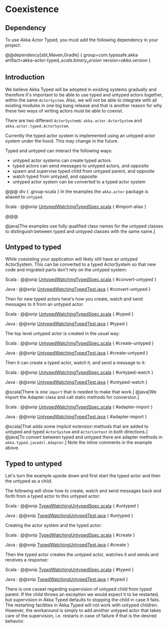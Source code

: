 # Coexistence

## Dependency

To use Akka Actor Typed, you must add the following dependency in your project:

@@dependency[sbt,Maven,Gradle] {
  group=com.typesafe.akka
  artifact=akka-actor-typed_$scala.binary_version$
  version=$akka.version$
}

## Introduction

We believe Akka Typed will be adopted in existing systems gradually and therefore it's important to be able to use typed
and untyped actors together, within the same `ActorSystem`. Also, we will not be able to integrate with all existing modules in one big bang release and that is another reason for why these two ways of writing actors must be able to coexist.

There are two different `ActorSystem`s: `akka.actor.ActorSystem` and `akka.actor.typed.ActorSystem`. 

Currently the typed actor system is implemented using an untyped actor system under the hood. This may change in the future.

Typed and untyped can interact the following ways:

* untyped actor systems can create typed actors
* typed actors can send messages to untyped actors, and opposite
* spawn and supervise typed child from untyped parent, and opposite
* watch typed from untyped, and opposite
* untyped actor system can be converted to a typed actor system

@@@ div { .group-scala }
In the examples the `akka.actor` package is aliased to `untyped`.

Scala
:  @@snip [UntypedWatchingTypedSpec.scala]($akka$/akka-actor-typed-tests/src/test/scala/docs/akka/typed/coexistence/UntypedWatchingTypedSpec.scala) { #import-alias }

@@@

@java[The examples use fully qualified class names for the untyped classes to distinguish between typed and untyped classes with the same name.]

## Untyped to typed 

While coexisting your application will likely still have an untyped ActorSystem. This can be converted to a typed ActorSystem
so that new code and migrated parts don't rely on the untyped system:

Scala
:  @@snip [UntypedWatchingTypedSpec.scala]($akka$/akka-actor-typed-tests/src/test/scala/docs/akka/typed/coexistence/UntypedWatchingTypedSpec.scala) { #convert-untyped }

Java
:  @@snip [UntypedWatchingTypedTest.java]($akka$/akka-actor-typed-tests/src/test/java/jdocs/akka/typed/coexistence/UntypedWatchingTypedTest.java) { #convert-untyped }

Then for new typed actors here's how you create, watch and send messages to
it from an untyped actor.

Scala
:  @@snip [UntypedWatchingTypedSpec.scala]($akka$/akka-actor-typed-tests/src/test/scala/docs/akka/typed/coexistence/UntypedWatchingTypedSpec.scala) { #typed }

Java
:  @@snip [UntypedWatchingTypedTest.java]($akka$/akka-actor-typed-tests/src/test/java/jdocs/akka/typed/coexistence/UntypedWatchingTypedTest.java) { #typed }

The top level untyped actor is created in the usual way:

Scala
:  @@snip [UntypedWatchingTypedSpec.scala]($akka$/akka-actor-typed-tests/src/test/scala/docs/akka/typed/coexistence/UntypedWatchingTypedSpec.scala) { #create-untyped }

Java
:  @@snip [UntypedWatchingTypedTest.java]($akka$/akka-actor-typed-tests/src/test/java/jdocs/akka/typed/coexistence/UntypedWatchingTypedTest.java) { #create-untyped }

Then it can create a typed actor, watch it, and send a message to it:

Scala
:  @@snip [UntypedWatchingTypedSpec.scala]($akka$/akka-actor-typed-tests/src/test/scala/docs/akka/typed/coexistence/UntypedWatchingTypedSpec.scala) { #untyped-watch }

Java
:  @@snip [UntypedWatchingTypedTest.java]($akka$/akka-actor-typed-tests/src/test/java/jdocs/akka/typed/coexistence/UntypedWatchingTypedTest.java) { #untyped-watch }

@scala[There is one `import` that is needed to make that work.] @java[We import the Adapter class and
call static methods for conversion.]

Scala
:  @@snip [UntypedWatchingTypedSpec.scala]($akka$/akka-actor-typed-tests/src/test/scala/docs/akka/typed/coexistence/UntypedWatchingTypedSpec.scala) { #adapter-import }

Java
:  @@snip [UntypedWatchingTypedTest.java]($akka$/akka-actor-typed-tests/src/test/java/jdocs/akka/typed/coexistence/UntypedWatchingTypedTest.java) { #adapter-import }


@scala[That adds some implicit extension methods that are added to untyped and typed `ActorSystem` and `ActorContext` in both directions.]
@java[To convert between typed and untyped there are adapter methods in `akka.typed.javadsl.Adapter`.] Note the inline comments in the example above. 

## Typed to untyped

Let's turn the example upside down and first start the typed actor and then the untyped as a child.

The following will show how to create, watch and send messages back and forth from a typed actor to this
untyped actor:

Scala
:  @@snip [TypedWatchingUntypedSpec.scala]($akka$/akka-actor-typed-tests/src/test/scala/docs/akka/typed/coexistence/TypedWatchingUntypedSpec.scala) { #untyped }

Java
:  @@snip [TypedWatchingUntypedTest.java]($akka$/akka-actor-typed-tests/src/test/java/jdocs/akka/typed/coexistence/TypedWatchingUntypedTest.java) { #untyped }

Creating the actor system and the typed actor:

Scala
:  @@snip [TypedWatchingUntypedSpec.scala]($akka$/akka-actor-typed-tests/src/test/scala/docs/akka/typed/coexistence/TypedWatchingUntypedSpec.scala) { #create }

Java
:  @@snip [TypedWatchingUntypedTest.java]($akka$/akka-actor-typed-tests/src/test/java/jdocs/akka/typed/coexistence/TypedWatchingUntypedTest.java) { #create }

Then the typed actor creates the untyped actor, watches it and sends and receives a response:

Scala
:  @@snip [TypedWatchingUntypedSpec.scala]($akka$/akka-actor-typed-tests/src/test/scala/docs/akka/typed/coexistence/TypedWatchingUntypedSpec.scala) { #typed }

Java
:  @@snip [TypedWatchingUntypedTest.java]($akka$/akka-actor-typed-tests/src/test/java/jdocs/akka/typed/coexistence/TypedWatchingUntypedTest.java) { #typed }

There is one caveat regarding supervision of untyped child from typed parent. If the child throws an exception we would expect it to be restarted, but supervision in Akka Typed defaults to stopping the child in case it fails. The restarting facilities in Akka Typed will not work with untyped children. However, the workaround is simply to add another untyped actor that takes care of the supervision, i.e. restarts in case of failure if that is the desired behavior.



